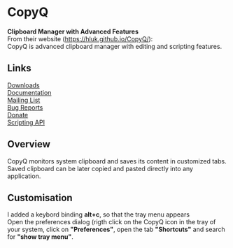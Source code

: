 # CopyQ
**Clipboard Manager with Advanced Features**<br/>
 From their website (https://hluk.github.io/CopyQ/):<br/>
 CopyQ is advanced clipboard manager with editing and scripting features.

## Links
[Downloads](https://github.com/hluk/CopyQ/releases)<br/>
[Documentation](https://copyq.readthedocs.io/)<br/>
[Mailing List](https://groups.google.com/group/copyq)<br/>
[Bug Reports](https://github.com/hluk/CopyQ/issues)<br/>
[Donate](https://www.bountysource.com/teams/copyq)<br/>
[Scripting API](https://copyq.readthedocs.io/en/latest/scripting-api.html)<br/>

## Overview
CopyQ monitors system clipboard and saves its content in customized tabs.<br/>
Saved clipboard can be later copied and pasted directly into any application.

## Customisation
I added a keybord binding **alt+c**, so that the tray menu appears <br/>
Open the preferences dialog (rigth click on the CopyQ icon in the tray of your system, click on **"Preferences"**, open the tab **"Shortcuts"** and search for **"show tray menu"**.<br/>
